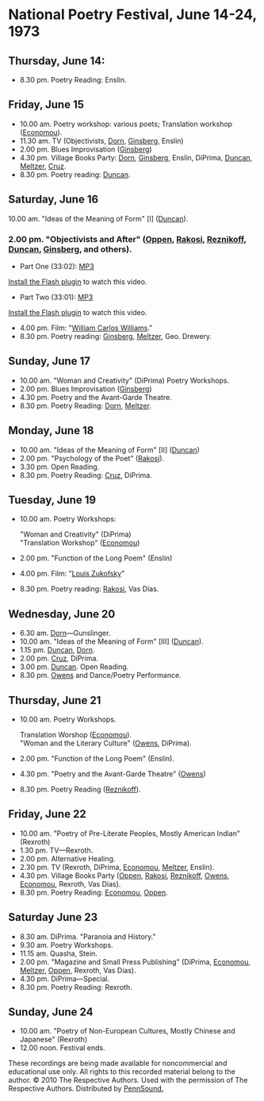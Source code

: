 National Poetry Festival, June 14-24, 1973
==========================================


Thursday, June 14:
------------------

-   8.30 pm. Poetry Reading: Enslin.


Friday, June 15
---------------

-   10.00 am. Poetry workshop: various poets; Translation workshop ([Economou](http://writing.upenn.edu/pennsound/x/Economou.php)).
-   11.30 am. TV (Objectivists, [Dorn](http://writing.upenn.edu/pennsound/x/Dorn.php), [Ginsberg](http://writing.upenn.edu/pennsound/x/Ginsberg.php), Enslin)
-   2.00 pm. Blues Improvisation ([Ginsberg](http://writing.upenn.edu/pennsound/x/Ginsberg.php))
-   4.30 pm. Village Books Party: [Dorn](http://writing.upenn.edu/pennsound/x/Dorn.php), [Ginsberg](http://writing.upenn.edu/pennsound/x/Ginsberg.php), Enslin, DiPrima, [Duncan](http://writing.upenn.edu/pennsound/x/Duncan.php), [Meltzer](Meltzer.php), [Cruz](http://writing.upenn.edu/pennsound/x/Cruz.php).
-   8.30 pm. Poetry reading: [Duncan](http://writing.upenn.edu/pennsound/x/Duncan.php).


Saturday, June 16
-----------------

10.00 am. "Ideas of the Meaning of Form" \[I\] ([Duncan](http://writing.upenn.edu/pennsound/x/Duncan.php)).

### 2.00 pm. "Objectivists and After" ([Oppen](http://writing.upenn.edu/pennsound/x/Oppen.php), [Rakosi](http://writing.upenn.edu/pennsound/x/Rakosi.php), [Reznikoff](http://writing.upenn.edu/pennsound/x/Reznikoff.php), [Duncan](http://writing.upenn.edu/pennsound/x/Duncan.php), [Ginsberg](http://writing.upenn.edu/pennsound/x/Ginsberg.php), and others).

-   Part One (33:02): [MP3](http://media.sas.upenn.edu/pennsound/groups/National-Poetry-Festival-1973/Various_01_Objectivists-and-After_National-Poetry-Festival_Thomas-Jefferson-College_Michigan_6-16-1973.mp3)

  

[Install the Flash plugin](http://get.adobe.com/flashplayer/) to watch this video.

-   Part Two (33:01): [MP3](http://media.sas.upenn.edu/pennsound/groups/National-Poetry-Festival-1973/Various_02_Objectivists-and-After_National-Poetry-Festival_Thomas-Jefferson-College_Michigan_6-16-1973.mp3)

  

[Install the Flash plugin](http://get.adobe.com/flashplayer/) to watch this video.

  

-   4.00 pm. Film: "[William Carlos Williams](http://writing.upenn.edu/pennsound/x/Williams-WC.php)."
-   8.30 pm. Poetry reading: [Ginsberg](http://writing.upenn.edu/pennsound/x/Ginsberg.php), [Meltzer](Meltzer.php), Geo. Drewery.


Sunday, June 17
---------------

-   10.00 am. "Woman and Creativity" (DiPrima) Poetry Workshops.
-   2.00 pm. Blues Improvisation ([Ginsberg](http://writing.upenn.edu/pennsound/x/Ginsberg.php))
-   4.30 pm. Poetry and the Avant-Garde Theatre.
-   8.30 pm. Poetry Reading: [Dorn](http://writing.upenn.edu/pennsound/x/Dorn.php), [Meltzer](Meltzer.php).


Monday, June 18
---------------

-   10.00 am. "Ideas of the Meaning of Form" \[II\] ([Duncan](http://writing.upenn.edu/pennsound/x/Duncan.php))
-   2.00 pm. "Psychology of the Poet" ([Rakosi](http://writing.upenn.edu/pennsound/x/Rakosi.html)).
-   3.30 pm. Open Reading.
-   8.30 pm. Poetry Reading: [Cruz](http://writing.upenn.edu/pennsound/x/Cruz.php), DiPrima.


Tuesday, June 19
----------------

-   10.00 am. Poetry Workshops:  

    "Woman and Creativity" (DiPrima)  
    "Translation Workshop" ([Economou](http://writing.upenn.edu/pennsound/x/Economou.php))

-   2.00 pm. "Function of the Long Poem" (Enslin)
-   4.00 pm. Film: "[Louis Zukofsky](http://writing.upenn.edu/pennsound/x/Zukofsky.php)"
-   8.30 pm. Poetry reading: [Rakosi](http://writing.upenn.edu/pennsound/x/Rakosi.html), Vas Dias.


Wednesday, June 20
------------------

-   6.30 am. [Dorn](http://writing.upenn.edu/pennsound/x/Dorn.php)—Gunslinger.
-   10.00 am. "Ideas of the Meaning of Form" \[III\] ([Duncan](http://writing.upenn.edu/pennsound/x/Duncan.php)).
-   1.15 pm. [Duncan](http://writing.upenn.edu/pennsound/x/Duncan.php), [Dorn](http://writing.upenn.edu/pennsound/x/Dorn.php).
-   2.00 pm. [Cruz](http://writing.upenn.edu/pennsound/x/Cruz.php), DiPrima.
-   3.00 pm. [Duncan](http://writing.upenn.edu/pennsound/x/Duncan.php). Open Reading.
-   8.30 pm. [Owens](http://writing.upenn.edu/pennsound/x/Owens.php) and Dance/Poetry Performance.


Thursday, June 21
-----------------

-   10.00 am. Poetry Workshops.  

    Translation Worshop ([Economou](http://writing.upenn.edu/pennsound/x/Economou.php)).  
    "Woman and the Literary Culture" ([Owens](http://writing.upenn.edu/pennsound/x/Owens.php), DiPrima).

-   2.00 pm. "Function of the Long Poem" (Enslin).
-   4.30 pm. "Poetry and the Avant-Garde Theatre" ([Owens](http://writing.upenn.edu/pennsound/x/Owens.php))
-   8.30 pm. Poetry Reading ([Reznikoff](http://writing.upenn.edu/pennsound/x/Reznikoff.php)).


Friday, June 22
---------------

-   10.00 am. "Poetry of Pre-Literate Peoples, Mostly American Indian" (Rexroth)
-   1.30 pm. TV—Rexroth.
-   2.00 pm. Alternative Healing.
-   2.30 pm. TV (Rexroth, DiPrima, [Economou](http://writing.upenn.edu/pennsound/x/Economou.php), [Meltzer](Meltzer.php), Enslin).
-   4.30 pm. Village Books Party ([Oppen](http://writing.upenn.edu/pennsound/x/Oppen.php), [Rakosi](http://writing.upenn.edu/pennsound/x/Rakosi.html), [Reznikoff](http://writing.upenn.edu/pennsound/x/Reznikoff.php), [Owens](http://writing.upenn.edu/pennsound/x/Owens.php), [Economou](http://writing.upenn.edu/pennsound/x/Economou.php), Rexroth, Vas Dias).
-   8.30 pm. Poetry Reading: [Economou](http://writing.upenn.edu/pennsound/x/Economou.php), [Oppen](http://writing.upenn.edu/pennsound/x/Oppen.php).


Saturday June 23
----------------

-   8.30 am. DiPrima. "Paranoia and History."
-   9.30 am. Poetry Workshops.
-   11.15 am. Quasha, Stein.
-   2.00 pm. "Magazine and Small Press Publishing" (DiPrima, [Economou](http://writing.upenn.edu/pennsound/x/Economou.php), [Meltzer](Meltzer.php), [Oppen](http://writing.upenn.edu/pennsound/x/Oppen.php), Rexroth, Vas Dias).
-   4.30 pm. DiPrima—Special.
-   8.30 pm. Poetry Reading: Rexroth.


Sunday, June 24
---------------

-   10.00 am. "Poetry of Non-European Cultures, Mostly Chinese and Japanese" (Rexroth)
-   12.00 noon. Festival ends.

These recordings are being made available for noncommercial and educational use only.
All rights to this recorded material belong to the author. © 2010 The Respective Authors.
Used with the permission of The Respective Authors. Distributed by [PennSound.](../index.html)
